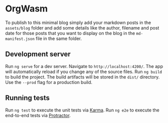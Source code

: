 # OrgWasm

To publish to this minimal blog simply add your markdown posts in the `assets/blog` folder and add some details like the author, filename and post date for those posts that you want to display on the blog in the `md-manifest.json` file in the same folder.

## Development server

Run `ng serve` for a dev server. Navigate to `http://localhost:4200/`. The app will automatically reload if you change any of the source files.
Run `ng build` to build the project. The build artifacts will be stored in the `dist/` directory. Use the `--prod` flag for a production build.

## Running tests

Run `ng test` to execute the unit tests via [Karma](https://karma-runner.github.io).
Run `ng e2e` to execute the end-to-end tests via [Protractor](http://www.protractortest.org/).

